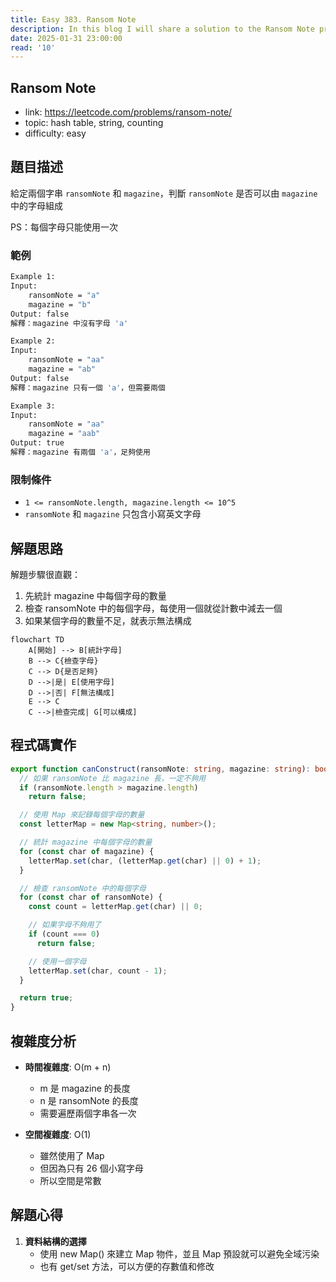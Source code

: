 ```yaml
---
title: Easy 383. Ransom Note
description: In this blog I will share a solution to the Ransom Note problem
date: 2025-01-31 23:00:00
read: '10'
---
```


## Ransom Note

- link: https://leetcode.com/problems/ransom-note/
- topic: hash table, string, counting
- difficulty: easy

## 題目描述

給定兩個字串 `ransomNote` 和 `magazine`，判斷 `ransomNote` 是否可以由 `magazine` 中的字母組成

PS：每個字母只能使用一次

### 範例

```bash
Example 1:
Input:
    ransomNote = "a"
    magazine = "b"
Output: false
解釋：magazine 中沒有字母 'a'

Example 2:
Input:
    ransomNote = "aa"
    magazine = "ab"
Output: false
解釋：magazine 只有一個 'a'，但需要兩個

Example 3:
Input:
    ransomNote = "aa"
    magazine = "aab"
Output: true
解釋：magazine 有兩個 'a'，足夠使用
```

### 限制條件

- `1 <= ransomNote.length, magazine.length <= 10^5`
- `ransomNote` 和 `magazine` 只包含小寫英文字母

## 解題思路

解題步驟很直觀：

1. 先統計 magazine 中每個字母的數量
2. 檢查 ransomNote 中的每個字母，每使用一個就從計數中減去一個
3. 如果某個字母的數量不足，就表示無法構成

```mermaid
flowchart TD
    A[開始] --> B[統計字母]
    B --> C{檢查字母}
    C --> D{是否足夠}
    D -->|是| E[使用字母]
    D -->|否| F[無法構成]
    E --> C
    C -->|檢查完成| G[可以構成]
```

## 程式碼實作

```typescript
export function canConstruct(ransomNote: string, magazine: string): boolean {
  // 如果 ransomNote 比 magazine 長，一定不夠用
  if (ransomNote.length > magazine.length)
    return false;

  // 使用 Map 來記錄每個字母的數量
  const letterMap = new Map<string, number>();

  // 統計 magazine 中每個字母的數量
  for (const char of magazine) {
    letterMap.set(char, (letterMap.get(char) || 0) + 1);
  }

  // 檢查 ransomNote 中的每個字母
  for (const char of ransomNote) {
    const count = letterMap.get(char) || 0;

    // 如果字母不夠用了
    if (count === 0)
      return false;

    // 使用一個字母
    letterMap.set(char, count - 1);
  }

  return true;
}
```

## 複雜度分析

- **時間複雜度**: O(m + n)
  - m 是 magazine 的長度
  - n 是 ransomNote 的長度
  - 需要遍歷兩個字串各一次

- **空間複雜度**: O(1)
  - 雖然使用了 Map
  - 但因為只有 26 個小寫字母
  - 所以空間是常數

## 解題心得

1. **資料結構的選擇**
    - 使用 new Map() 來建立 Map 物件，並且 Map 預設就可以避免全域污染
    - 也有 get/set 方法，可以方便的存數值和修改
